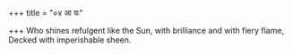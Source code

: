 +++
title = "०४ आ यः"

+++
Who shines refulgent like the Sun, with brilliance and with fiery flame,  
     Decked with imperishable sheen.
